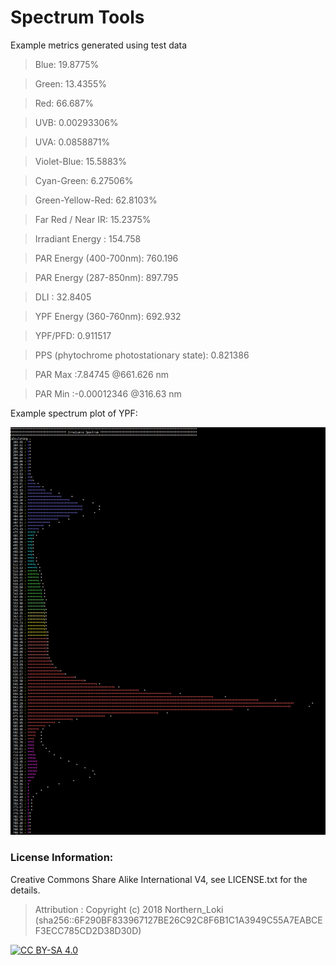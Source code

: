 # Spectrum Tools

Example metrics generated using test data

> Blue: 19.8775%

> Green: 13.4355%

> Red: 66.687%

> UVB: 0.00293306% 

> UVA: 0.0858871% 

> Violet-Blue: 15.5883% 

> Cyan-Green: 6.27506% 

> Green-Yellow-Red: 62.8103% 

> Far Red / Near IR: 15.2375% 

> Irradiant Energy : 154.758

> PAR Energy (400-700nm): 760.196

> PAR Energy (287-850nm): 897.795

> DLI : 32.8405

> YPF Energy (360-760nm): 692.932

> YPF/PFD: 0.911517

> PPS (phytochrome photostationary state): 0.821386

> PAR Max :7.84745 @661.626 nm

> PAR Min :-0.00012346 @316.63 nm

Example spectrum plot of YPF:

![example spectrum plot](https://github.com/NorthernLoki/Horticulture_Tools/blob/master/Spectrum/spectrum_example.png)

### License Information:
Creative Commons Share Alike International V4, see LICENSE.txt for the details.

> Attribution : Copyright (c) 2018 Northern_Loki (sha256::6F290BF833967127BE26C92C8F6B1C1A3949C55A7EABCEF3ECC785CD2D38D30D)

[![CC BY-SA 4.0](https://upload.wikimedia.org/wikipedia/commons/d/d0/CC-BY-SA_icon.svg)](https://creativecommons.org/licenses/by-sa/4.0/)
